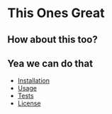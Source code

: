 # This Ones Great

  ## How about this too?

  ## Yea we can do that

- [Installation](#installation)
- [Usage](#usage)
- [Tests](#tests)
- [License](#license)

